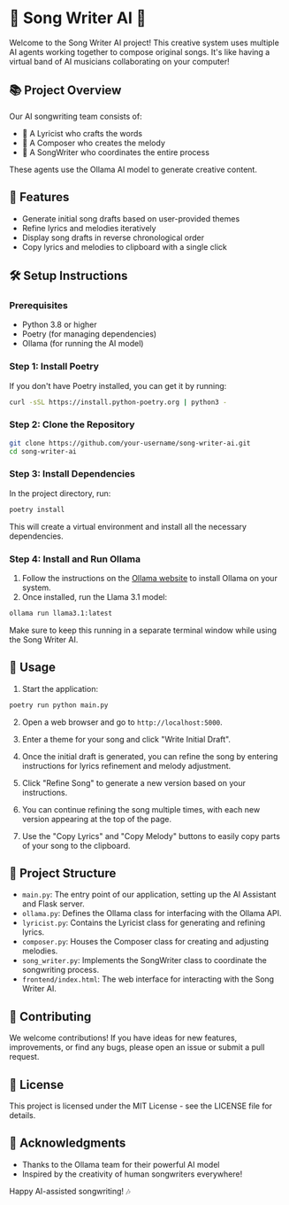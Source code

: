 # 🎵 Song Writer AI 🤖

Welcome to the Song Writer AI project! This creative system uses multiple AI agents working together to compose original songs. It's like having a virtual band of AI musicians collaborating on your computer!

## 📚 Project Overview

Our AI songwriting team consists of:
- 📝 A Lyricist who crafts the words
- 🎼 A Composer who creates the melody
- 🎵 A SongWriter who coordinates the entire process

These agents use the Ollama AI model to generate creative content.

## 🎨 Features

- Generate initial song drafts based on user-provided themes
- Refine lyrics and melodies iteratively
- Display song drafts in reverse chronological order
- Copy lyrics and melodies to clipboard with a single click

## 🛠️ Setup Instructions

### Prerequisites

- Python 3.8 or higher
- Poetry (for managing dependencies)
- Ollama (for running the AI model)

### Step 1: Install Poetry

If you don't have Poetry installed, you can get it by running:

```bash
curl -sSL https://install.python-poetry.org | python3 -
```

### Step 2: Clone the Repository

```bash
git clone https://github.com/your-username/song-writer-ai.git
cd song-writer-ai
```

### Step 3: Install Dependencies

In the project directory, run:

```bash
poetry install
```

This will create a virtual environment and install all the necessary dependencies.

### Step 4: Install and Run Ollama

1. Follow the instructions on the [Ollama website](https://ollama.ai/) to install Ollama on your system.
2. Once installed, run the Llama 3.1 model:

```bash
ollama run llama3.1:latest
```

Make sure to keep this running in a separate terminal window while using the Song Writer AI.

## 🚀 Usage

1. Start the application:

```bash
poetry run python main.py
```

2. Open a web browser and go to `http://localhost:5000`.

3. Enter a theme for your song and click "Write Initial Draft".

4. Once the initial draft is generated, you can refine the song by entering instructions for lyrics refinement and melody adjustment.

5. Click "Refine Song" to generate a new version based on your instructions.

6. You can continue refining the song multiple times, with each new version appearing at the top of the page.

7. Use the "Copy Lyrics" and "Copy Melody" buttons to easily copy parts of your song to the clipboard.

## 📝 Project Structure

- `main.py`: The entry point of our application, setting up the AI Assistant and Flask server.
- `ollama.py`: Defines the Ollama class for interfacing with the Ollama API.
- `lyricist.py`: Contains the Lyricist class for generating and refining lyrics.
- `composer.py`: Houses the Composer class for creating and adjusting melodies.
- `song_writer.py`: Implements the SongWriter class to coordinate the songwriting process.
- `frontend/index.html`: The web interface for interacting with the Song Writer AI.

## 🤝 Contributing

We welcome contributions! If you have ideas for new features, improvements, or find any bugs, please open an issue or submit a pull request.

## 📜 License

This project is licensed under the MIT License - see the LICENSE file for details.

## 🙏 Acknowledgments

- Thanks to the Ollama team for their powerful AI model
- Inspired by the creativity of human songwriters everywhere!

Happy AI-assisted songwriting! 🎶